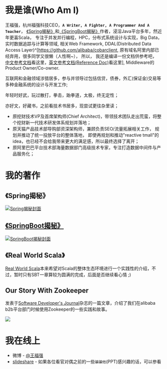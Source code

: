 # 我是谁(Who Am I)

王福强，杭州福强科技CEO，**`A Writer, A Fighter, A Programmer And A Teacher`**，
[《Spring揭秘》](http://product.china-pub.com/195969)和[《SpringBoot揭秘》](http://product.china-pub.com/4951981)作者，浸淫Java平台多年，然近年更喜Scala，
专注于并发并行编程，HPC，分布式系统设计与实现，Big Data， 实时数据追踪与计算等领域,
相关Web Framework, DDAL(Distributed Data Access Layer)^[<https://github.com/alibaba/cobarclient>, 原有域名阿里内部已经弃用，很多同学又很懒（人性啊~）， 所以， 我还是编译一份文档供参考吧， [中文参考文档](/references/cobarclient/zh/index.html)看这里，[英文参考文档(Reference Doc)](/references/cobarclient/en/index.html)看这里], Middleware的Product Owner/Co-owner.

互联网和金融领域涉猎居多，参与并领导过包括信贷，债券，外汇(保证金)交易等多种金融系统的设计与开发工作;

年轻时好武，玩过散打，拳击，跆拳道，太极，终无定性；

亦好文，好藏书，之前看技术书居多，现尝试更往杂里读；

- 原挖财技术VP及首席架构师(Chief Architect)，带领技术团队走出荒蛮，将整个挖财新一代技术研发体系规划并落地；
- 原天猫产品技术部导购部资深架构师，兼顾负责SEO/流量拓展相关工作， 规划并推动了统一投放平台的整体落地，
  即使再规划和推动"reactive tmall"的idea，也已经不会给我带来更大的满足感，所以最终选择了离开；
- 原阿里巴巴平台技术部海量数据部门高级技术专家，专注打造数据中间件与产品服务化；



# 我的著作

## 《Spring揭秘》
<a href="http://product.china-pub.com/195969"><img alt="Spring揭秘封面" src="http://images.china-pub.com/ebook195001-200000/195969/shupi.jpg"/></a>

## [《SpringBoot揭秘》](http://product.china-pub.com/4951981)
<a href="http://product.china-pub.com/195969">
<img alt="SpringBoot揭秘封面" src="http://images.china-pub.com/ebook4950001-4955000/4951981/shupi.jpg"/></a>

## 《Real World Scala》
<a href="https://github.com/fujohnwang/real_world_scala">Real World Scala</a>本来希望对Scala的整体生态环境进行一个实践性的介绍，不过，暂时只有SBT一章算较为圆满的完成，后面是否继续看心情 ;)

## Our Story With Zookeeper
发表于[Software Developer's Journal](http://sdjournal.org/)杂志的一篇文章，介绍了我们在alibaba b2b平台部门时候使用Zookeeper的一些实践和故事。

<img src="images/sdj.png"/>

# 我在线上

* 微博 - [@王福强](http://www.weibo.com/fujohnwang)
* [slideshare](http://www.slideshare.net/fujohnwang/) - 如果各位看官对偶之前的一些`骗骗他`(PPT)感兴趣的话，可以参看


